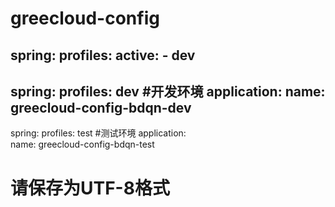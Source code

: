 # greecloud-config

spring:
  profiles:
    active:
      - dev
---
spring:
  profiles: dev   #开发环境
  application:
    name: greecloud-config-bdqn-dev
---
spring:
  profiles: test  #测试环境
  application:  
    name: greecloud-config-bdqn-test
#   请保存为UTF-8格式
